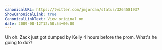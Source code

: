 ```yaml
---
canonicalURL: https://twitter.com/jmjordan/status/3264581937
ShowCanonicalLink: true
CanonicalLinkText: View original on
date: 2009-08-12T12:50:54+00:00
---
```

Uh oh. Zack just got dumped by Kelly 4 hours before the prom. What's he going to do?!